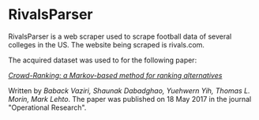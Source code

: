 # RivalsParser
RivalsParser is a web scraper used to scrape football data of several colleges in the US. The website being scraped is rivals.com.

The acquired dataset was used to for the following paper:

[*Crowd-Ranking: a Markov-based method for ranking alternatives*](https://link.springer.com/article/10.1007/s12351-017-0324-7)

Written by *Baback Vaziri, Shaunak Dabadghao, Yuehwern Yih, Thomas L. Morin, Mark Lehto*. The paper was published on 18 May 2017 in the journal "Operational Research".
